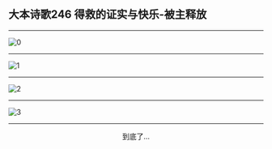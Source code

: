 
## 大本诗歌246 得救的证实与快乐-被主释放
        
<div id="aplayer0"></div>

---

<img alt="0" data-original="https://cdn.jsdelivr.net/gh/k34869/shi/data/d0245/0">

---

<img alt="1" data-original="https://cdn.jsdelivr.net/gh/k34869/shi/data/d0245/1">

---

<img alt="2" data-original="https://cdn.jsdelivr.net/gh/k34869/shi/data/d0245/2">

---

<img alt="3" data-original="https://cdn.jsdelivr.net/gh/k34869/shi/data/d0245/3">

---

<p style="text-align: center">到底了...</p>

<script src="/js/dist-view.js"></script>

<script>
MAIN.id = 'd0245';
        
const ap0 = new APlayer({
    container: document.getElementById('aplayer0'),
    volume: 1,
    loop: 'none',
    preload: 'none',
    audio: [{
        name: '大本诗歌246.mp3',
        artist: '大本诗歌',
        url: 'https://res.wx.qq.com/voice/getvoice?mediaid=MzI0NTk3MDM5M18yMjQ3NDkwNjEx',
        cover: '/favicon'
    }]
});
</script>
